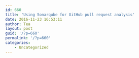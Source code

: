 ```yaml
---
id: 660
title: 'Using Sonarqube for GitHub pull request analysis'
date: 2016-11-23 16:53:11
author: Tea
layout: post
guid: '/?p=660'
permalink: '/?p=660'
categories:
    - Uncategorized
---
```


